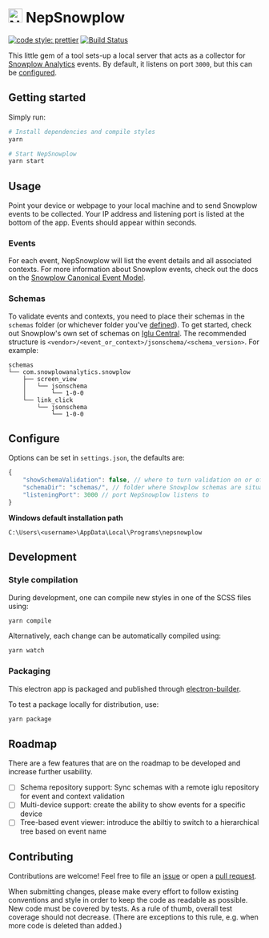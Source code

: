 # <img src="https://github.com/PicnicSupermarket/nepsnowplow/blob/master/icon.png?raw=true" width="28" alt="NepSnowplow" /> NepSnowplow

[![code style: prettier](https://img.shields.io/badge/code_style-prettier-ff69b4.svg?style=flat-square)](https://github.com/prettier/prettier)
[![Build Status](https://travis-ci.com/PicnicSupermarket/nepsnowplow.svg?token=uNRsa5BVyugmRypyGGg2&branch=master)](https://travis-ci.com/PicnicSupermarket/nepsnowplow)

This little gem of a tool sets-up a local server that acts as a collector for [Snowplow Analytics](https://snowplowanalytics.com/) events. By default, it listens on port `3000`, but this can be [configured](#configure).

## Getting started

Simply run:

```bash
# Install dependencies and compile styles
yarn

# Start NepSnowplow
yarn start
```

## Usage

Point your device or webpage to your local machine and to send Snowplow events to be collected. Your IP address and listening port is listed at the bottom of the app. Events should appear within seconds.

### Events

For each event, NepSnowplow will list the event details and all associated contexts. For more information about Snowplow events, check out the docs on the [Snowplow Canonical Event Model](https://github.com/snowplow/snowplow/wiki/canonical-event-model).

### Schemas

To validate events and contexts, you need to place their schemas in the `schemas` folder (or whichever folder you've [defined](#configure)). To get started, check out Snowplow's own set of schemas on [Iglu Central](https://github.com/snowplow/iglu-central). The recommended structure is `<vendor>/<event_or_context>/jsonschema/<schema_version>`. For example:

```
schemas
└── com.snowplowanalytics.snowplow
    ├── screen_view
    │   └── jsonschema
    │       └── 1-0-0
    └── link_click
        └── jsonschema
            └── 1-0-0
```

## Configure

Options can be set in `settings.json`, the defaults are:

```javascript
{
    "showSchemaValidation": false, // where to turn validation on or off on startup
    "schemaDir": "schemas/", // folder where Snowplow schemas are situated
    "listeningPort": 3000 // port NepSnowplow listens to
}
```

**Windows default installation path**

`C:\Users\<username>\AppData\Local\Programs\nepsnowplow`

## Development

### Style compilation

During development, one can compile new styles in one of the SCSS files using:

```bash
yarn compile
```

Alternatively, each change can be automatically compiled using:

```bash
yarn watch
```

### Packaging

This electron app is packaged and published through [electron-builder](https://electron.build).

To test a package locally for distribution, use:

```bash
yarn package
```

## Roadmap

There are a few features that are on the roadmap to be developed and increase further usability.

-   [ ] Schema repository support: Sync schemas with a remote iglu repository for event and context validation
-   [ ] Multi-device support: create the ability to show events for a specific device
-   [ ] Tree-based event viewer: introduce the abiltiy to switch to a hierarchical tree based on event name

## Contributing

Contributions are welcome! Feel free to file an [issue](https://github.com/PicnicSupermarket/nepsnowplow/issues/new) or open a [pull request](https://github.com/PicnicSupermarket/nepsnowplow/compare).

When submitting changes, please make every effort to follow existing conventions and style in order to keep the code as readable as possible. New code must be covered by tests. As a rule of thumb, overall test coverage should not decrease. (There are exceptions to this rule, e.g. when more code is deleted than added.)
